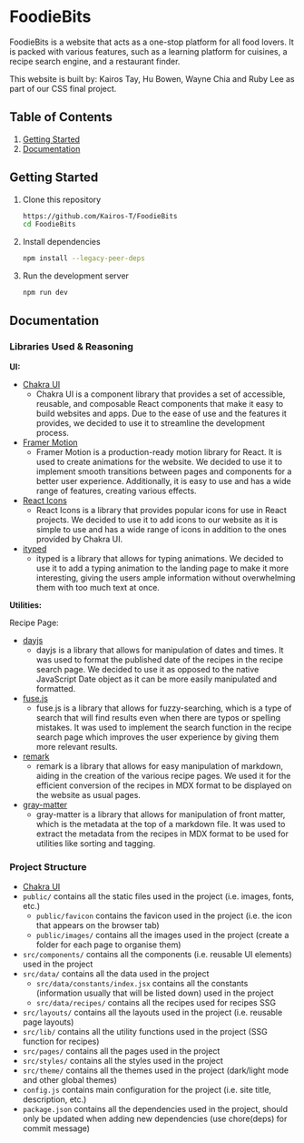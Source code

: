 # FoodieBits

FoodieBits is a website that acts as a one-stop platform for all food lovers. It is packed with various features, such
as a learning platform for cuisines, a recipe search engine, and a restaurant finder.

This website is built by: Kairos Tay, Hu Bowen, Wayne Chia and Ruby Lee as part of our CSS final project.

## Table of Contents

1. [Getting Started](#getting-started)
2. [Documentation](#documentation)

## Getting Started

1. Clone this repository
   ```bash
   https://github.com/Kairos-T/FoodieBits
   cd FoodieBits
   ```
2. Install dependencies
   ```bash
   npm install --legacy-peer-deps
   ```
3. Run the development server
   ```bash
   npm run dev
   ```

## Documentation

### Libraries Used & Reasoning

**UI:**

- [Chakra UI](https://chakra-ui.com/docs/getting-started)
    - Chakra UI is a component library that provides a set of accessible, reusable, and composable React components that
      make it easy to build websites and apps. Due to the ease of use and the features it provides, we decided to use it
      to streamline the development process.
- [Framer Motion](https://www.framer.com/motion/)
    - Framer Motion is a production-ready motion library for React. It is used to create animations for the website. We
      decided to use it to implement smooth transitions between pages and components for a better user experience.
      Additionally, it is easy to use and has a wide range of features, creating various effects.
- [React Icons](https://react-icons.github.io/react-icons/)
    - React Icons is a library that provides popular icons for use in React projects. We decided to use it to add icons
      to our website as it is simple to use and has a wide range of icons in addition to the ones provided by Chakra UI.
- [ityped](https://ityped.surge.sh/)
    - ityped is a library that allows for typing animations. We decided to use it to add a typing animation to the
      landing page to make it more interesting, giving the users ample information without overwhelming them with too
      much text at once.

**Utilities:**

Recipe Page:

- [dayjs](https://day.js.org/)
    - dayjs is a library that allows for manipulation of dates and times. It was used to format the published date of
      the recipes in the recipe search page. We decided to use it as opposed to the native JavaScript Date object as
      it can be more easily manipulated and formatted.
- [fuse.js](https://fusejs.io/)
    - fuse.js is a library that allows for fuzzy-searching, which is a type of search that will find results even
      when there are typos or spelling mistakes. It was used to implement the search function in the recipe search
      page which improves the user experience by giving them more relevant results.
- [remark](https://remark.js.org/)
    - remark is a library that allows for easy manipulation of markdown, aiding in the creation of the various
      recipe pages. We used it for the efficient conversion of the recipes in MDX format to be displayed on the
      website as usual pages.
- [gray-matter](https://www.npmjs.com/package/gray-matter)
    - gray-matter is a library that allows for manipulation of front matter, which is the metadata at the top of a
      markdown file. It was used to extract the metadata from the recipes in MDX format to be used for utilities
      like sorting and tagging.

### Project Structure

- [Chakra UI](https://chakra-ui.com/docs/getting-started)
- `public/` contains all the static files used in the project (i.e. images, fonts, etc.)
    - `public/favicon` contains the favicon used in the project (i.e. the icon that appears on the browser tab)
    - `public/images/` contains all the images used in the project (create a folder for each page to organise them)
- `src/components/` contains all the components (i.e. reusable UI elements) used in the project
- `src/data/` contains all the data used in the project
    - `src/data/constants/index.jsx` contains all the constants (information usually that will be listed down) used in
      the project
    - `src/data/recipes/` contains all the recipes used for recipes SSG
- `src/layouts/` contains all the layouts used in the project (i.e. reusable page layouts)
- `src/lib/` contains all the utility functions used in the project (SSG function for recipes)
- `src/pages/` contains all the pages used in the project
- `src/styles/` contains all the styles used in the project
- `src/theme/` contains all the themes used in the project (dark/light mode and other global themes)
- `config.js` contains main configuration for the project (i.e. site title, description, etc.)
- `package.json` contains all the dependencies used in the project, should only be updated when adding new
  dependencies (use chore(deps) for commit message)